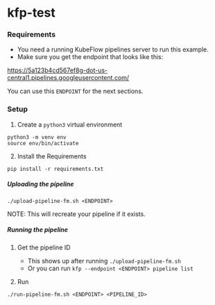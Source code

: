 # kfp-test

### Requirements

- You need a running KubeFlow pipelines server to run this example.
- Make sure you get the endpoint that looks like this:

https://5a123b4cd567ef8g-dot-us-central1.pipelines.googleusercontent.com/

You can use this `ENDPOINT` for the next sections.

### Setup

1. Create a `python3` virtual environment

```
python3 -m venv env
source env/bin/activate
```

2. Install the Requirements

```
pip install -r requirements.txt
```

##### Uploading the pipeline

```
./upload-pipeline-fm.sh <ENDPOINT>
```

NOTE: This will recreate your pipeline if it exists.

##### Running the pipeline

1. Get the pipeline ID
    - This shows up after running `./upload-pipeline-fm.sh`
    - Or you can run `kfp --endpoint <ENDPOINT> pipeline list`

2. Run

```
./run-pipeline-fm.sh <ENDPOINT> <PIPELINE_ID>
```